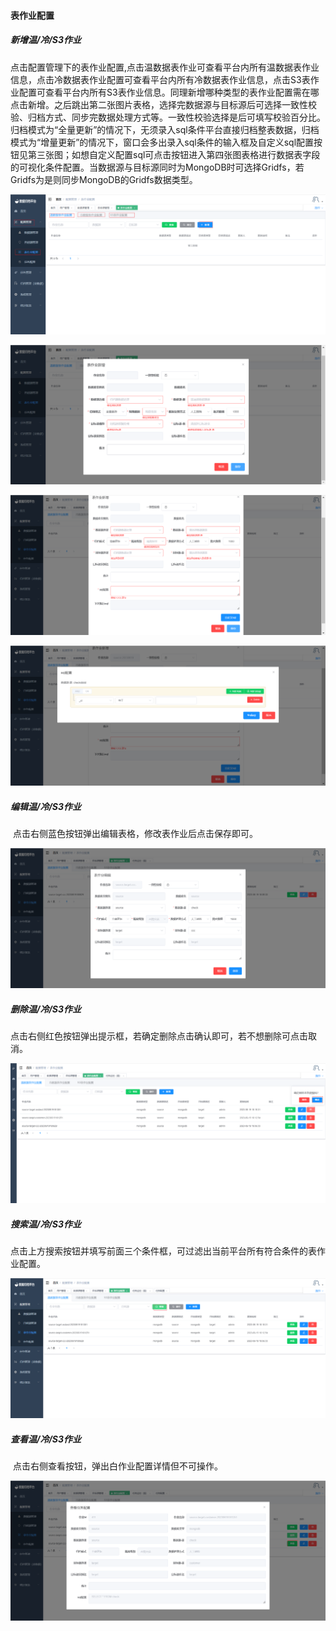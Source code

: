 
#### 		表作业配置
##### 			新增温/冷/S3作业

​	点击配置管理下的表作业配置,点击温数据表作业可查看平台内所有温数据表作业信息，点击冷数据表作业配置可查看平台内所有冷数据表作业信息，点击S3表作业配置可查看平台内所有S3表作业信息。同理新增哪种类型的表作业配置需在哪点击新增。之后跳出第二张图片表格，选择完数据源与目标源后可选择一致性校验、归档方式、同步完数据处理方式等。一致性校验选择是后可填写校验百分比。归档模式为“全量更新”的情况下，无须录入sql条件平台直接归档整表数据，归档模式为“增量更新”的情况下，窗口会多出录入sql条件的输入框及自定义sql配置按钮见第三张图；如想自定义配置sql可点击按钮进入第四张图表格进行数据表字段的可视化条件配置。当数据源与目标源同时为MongoDB时可选择Gridfs，若Gridfs为是则同步MongoDB的Gridfs数据类型。

![image-20230619173749218](../../../../images/whalealDataImages/image-20230619173749218.png)

![image-20230619175831400](../../../../images/whalealDataImages/image-20230619175831400.png)

![image-20230619180055920](../../../../images/whalealDataImages/image-20230619180055920.png)

![image-20230619180204209](../../../../images/whalealDataImages/image-20230619180204209.png)

##### 			编辑温/冷/S3作业

​	点击右侧蓝色按钮弹出编辑表格，修改表作业后点击保存即可。

![image-20230619180801794](../../../../images/whalealDataImages/image-20230619180801794.png)

##### 			删除温/冷/S3作业

​	点击右侧红色按钮弹出提示框，若确定删除点击确认即可，若不想删除可点击取消。

![image-20230619181955829](../../../../images/whalealDataImages/image-20230619181955829.png)

##### 			搜索温/冷/S3作业

​	点击上方搜索按钮并填写前面三个条件框，可过滤出当前平台所有符合条件的表作业配置。

![image-20230619182228673](../../../../images/whalealDataImages/image-20230619182228673.png)

##### 			查看温/冷/S3作业

​	点击右侧查看按钮，弹出白作业配置详情但不可操作。

![image-20230619182140322](../../../../images/whalealDataImages/image-20230619182140322.png)
